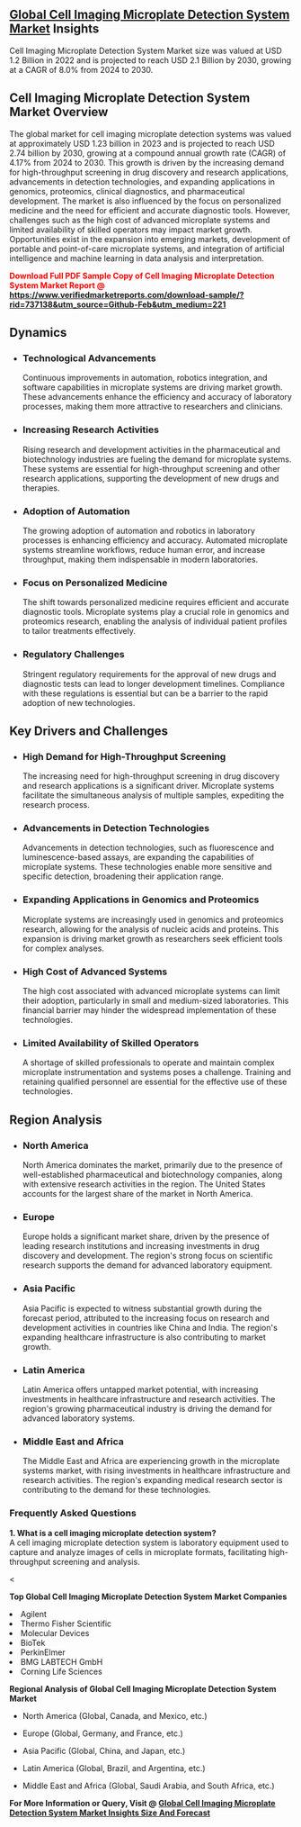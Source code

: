 <h2><a href="https://www.verifiedmarketreports.com/download-sample/?rid=737138&amp;utm_source=Github&amp;utm_medium=221" target="_blank">Global Cell Imaging Microplate Detection System Market</a> Insights</h2><p>Cell Imaging Microplate Detection System Market size was valued at USD 1.2 Billion in 2022 and is projected to reach USD 2.1 Billion by 2030, growing at a CAGR of 8.0% from 2024 to 2030.</p><p> <h2>Cell Imaging Microplate Detection System Market Overview</h2> <p>The global market for cell imaging microplate detection systems was valued at approximately USD 1.23 billion in 2023 and is projected to reach USD 2.74 billion by 2030, growing at a compound annual growth rate (CAGR) of 4.17% from 2024 to 2030. This growth is driven by the increasing demand for high-throughput screening in drug discovery and research applications, advancements in detection technologies, and expanding applications in genomics, proteomics, clinical diagnostics, and pharmaceutical development. The market is also influenced by the focus on personalized medicine and the need for efficient and accurate diagnostic tools. However, challenges such as the high cost of advanced microplate systems and limited availability of skilled operators may impact market growth. Opportunities exist in the expansion into emerging markets, development of portable and point-of-care microplate systems, and integration of artificial intelligence and machine learning in data analysis and interpretation. </p> <p><strong><p><span class=""><span style="color: #ff0000;"><strong>Download Full PDF Sample Copy of Cell Imaging Microplate Detection System Market Report</strong> @ </span><a href="https://www.verifiedmarketreports.com/download-sample/?rid=737138&amp;utm_source=Github-Feb&amp;utm_medium=221" target="_blank">https://www.verifiedmarketreports.com/download-sample/?rid=737138&amp;utm_source=Github-Feb&amp;utm_medium=221</a></span></p></strong></p> <h2>Dynamics</h2> <ul> <li><h3>Technological Advancements</h3> <p>Continuous improvements in automation, robotics integration, and software capabilities in microplate systems are driving market growth. These advancements enhance the efficiency and accuracy of laboratory processes, making them more attractive to researchers and clinicians. </p> </li> <li><h3>Increasing Research Activities</h3> <p>Rising research and development activities in the pharmaceutical and biotechnology industries are fueling the demand for microplate systems. These systems are essential for high-throughput screening and other research applications, supporting the development of new drugs and therapies. </p> </li> <li><h3>Adoption of Automation</h3> <p>The growing adoption of automation and robotics in laboratory processes is enhancing efficiency and accuracy. Automated microplate systems streamline workflows, reduce human error, and increase throughput, making them indispensable in modern laboratories. </p> </li> <li><h3>Focus on Personalized Medicine</h3> <p>The shift towards personalized medicine requires efficient and accurate diagnostic tools. Microplate systems play a crucial role in genomics and proteomics research, enabling the analysis of individual patient profiles to tailor treatments effectively. </p> </li> <li><h3>Regulatory Challenges</h3> <p>Stringent regulatory requirements for the approval of new drugs and diagnostic tests can lead to longer development timelines. Compliance with these regulations is essential but can be a barrier to the rapid adoption of new technologies. </p> </li> </ul> <h2>Key Drivers and Challenges</h2> <ul> <li><h3>High Demand for High-Throughput Screening</h3> <p>The increasing need for high-throughput screening in drug discovery and research applications is a significant driver. Microplate systems facilitate the simultaneous analysis of multiple samples, expediting the research process. </p> </li> <li><h3>Advancements in Detection Technologies</h3> <p>Advancements in detection technologies, such as fluorescence and luminescence-based assays, are expanding the capabilities of microplate systems. These technologies enable more sensitive and specific detection, broadening their application range. </p> </li> <li><h3>Expanding Applications in Genomics and Proteomics</h3> <p>Microplate systems are increasingly used in genomics and proteomics research, allowing for the analysis of nucleic acids and proteins. This expansion is driving market growth as researchers seek efficient tools for complex analyses. </p> </li> <li><h3>High Cost of Advanced Systems</h3> <p>The high cost associated with advanced microplate systems can limit their adoption, particularly in small and medium-sized laboratories. This financial barrier may hinder the widespread implementation of these technologies. </p> </li> <li><h3>Limited Availability of Skilled Operators</h3> <p>A shortage of skilled professionals to operate and maintain complex microplate instrumentation and systems poses a challenge. Training and retaining qualified personnel are essential for the effective use of these technologies. </p> </li> </ul> <h2>Region Analysis</h2> <ul> <li><h3>North America</h3> <p>North America dominates the market, primarily due to the presence of well-established pharmaceutical and biotechnology companies, along with extensive research activities in the region. The United States accounts for the largest share of the market in North America. </p> </li> <li><h3>Europe</h3> <p>Europe holds a significant market share, driven by the presence of leading research institutions and increasing investments in drug discovery and development. The region's strong focus on scientific research supports the demand for advanced laboratory equipment. </p> </li> <li><h3>Asia Pacific</h3> <p>Asia Pacific is expected to witness substantial growth during the forecast period, attributed to the increasing focus on research and development activities in countries like China and India. The region's expanding healthcare infrastructure is also contributing to market growth. </p> </li> <li><h3>Latin America</h3> <p>Latin America offers untapped market potential, with increasing investments in healthcare infrastructure and research activities. The region's growing pharmaceutical industry is driving the demand for advanced laboratory systems. </p> </li> <li><h3>Middle East and Africa</h3> <p>The Middle East and Africa are experiencing growth in the microplate systems market, with rising investments in healthcare infrastructure and research activities. The region's expanding medical research sector is contributing to the demand for these technologies. </p> </li> </ul> <h3>Frequently Asked Questions</h3> <p><strong>1. What is a cell imaging microplate detection system?</strong><br> A cell imaging microplate detection system is laboratory equipment used to capture and analyze images of cells in microplate formats, facilitating high-throughput screening and analysis. </p> <p><</p><p><strong>Top Global Cell Imaging Microplate Detection System Market Companies</strong></p><div data-test-id=""><p><li>Agilent</li><li> Thermo Fisher Scientific</li><li> Molecular Devices</li><li> BioTek</li><li> PerkinElmer</li><li> BMG LABTECH GmbH</li><li> Corning Life Sciences</li></p><div><strong>Regional Analysis of&nbsp;Global Cell Imaging Microplate Detection System Market</strong></div><ul><li dir="ltr"><p dir="ltr">North America&nbsp;(Global, Canada, and Mexico, etc.)</p></li><li dir="ltr"><p dir="ltr">Europe (Global, Germany, and France, etc.)</p></li><li dir="ltr"><p dir="ltr">Asia Pacific&nbsp;(Global, China, and Japan, etc.)</p></li><li dir="ltr"><p dir="ltr">Latin America&nbsp;(Global, Brazil, and Argentina, etc.)</p></li><li dir="ltr">Middle East and Africa&nbsp;(Global, Saudi Arabia, and South Africa, etc.)</li></ul><p><strong>For More Information or Query, Visit @&nbsp;</strong><strong><a href="https://www.verifiedmarketreports.com/product/cell-imaging-microplate-detection-system-market/?utm_source=Github&amp;utm_medium=221" target="_blank">Global Cell Imaging Microplate Detection System Market Insights Size And Forecast</a></strong></p></div>
